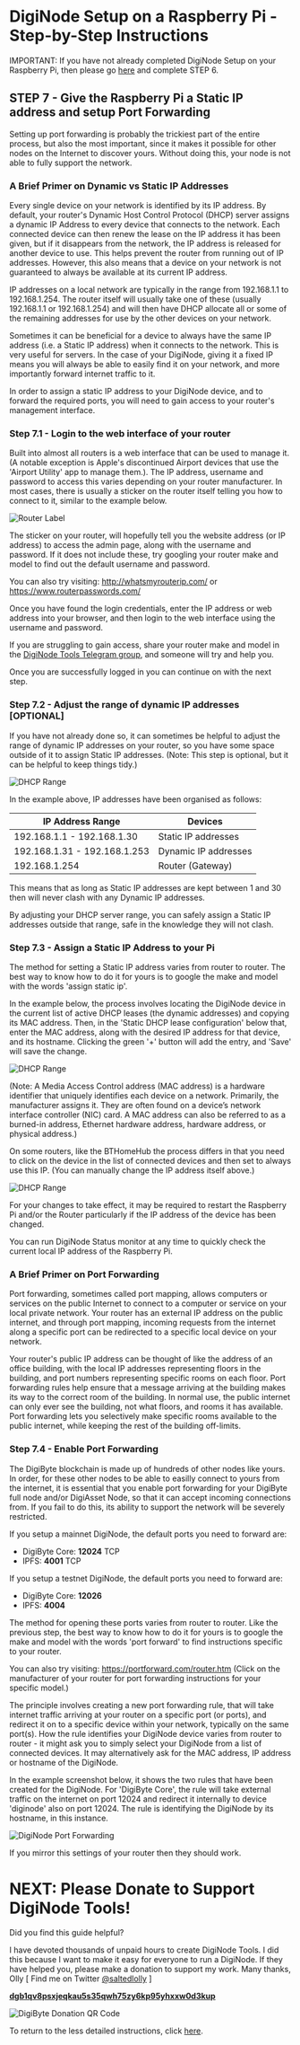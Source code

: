 # DigiNode Setup on a Raspberry Pi - Step-by-Step Instructions

IMPORTANT: If you have not already completed DigiNode Setup on your Raspberry Pi, then please go [here](/docs/rpi_setup_step6_run_diginode_setup.md) and complete STEP 6.


## STEP 7 - Give the Raspberry Pi a Static IP address and setup Port Forwarding

Setting up port forwarding is probably the trickiest part of the entire process, but also the most important, since it makes it possible for other nodes on the Internet to discover yours. Without doing this, your node is not able to fully support the network.


### A Brief Primer on Dynamic vs Static IP Addresses

Every single device on your network is identified by its IP address. By default, your router's Dynamic Host Control Protocol (DHCP) server assigns a dynamic IP Address to every device that connects to the network. Each connected device can then renew the lease on the IP address it has been given, but if it disappears from the network, the IP address is released for another device to use. This helps prevent the router from running out of IP addresses. However, this also means that a device on your network is not guaranteed to always be available at its current IP address.

IP addresses on a local network are typically in the range from 192.168.1.1 to 192.168.1.254. The router itself will usually take one of these (usually 192.168.1.1 or 192.168.1.254) and will then have DHCP allocate all or some of the remaining addresses for use by the other devices on your network.

Sometimes it can be beneficial for a device to always have the same IP address (i.e. a Static IP address) when it connects to the network. This is very useful for servers. In the case of your DigiNode, giving it a fixed IP means you will always be able to easily find it on your network, and more importantly forward internet traffic to it.

In order to assign a static IP address to your DigiNode device, and to forward the required ports, you will need to gain access to your router's management interface.


### Step 7.1 - Login to the web interface of your router

Built into almost all routers is a web interface that can be used to manage it. (A notable exception is Apple's discontinued Airport devices that use the 'Airport Utility' app to manage them.). The IP address, username and password to access this varies depending on your router manufacturer. In most cases, there is usually a sticker on the router itself telling you how to connect to it, similar to the example below.

![Router Label](/images/router_label.jpg)

The sticker on your router, will hopefully tell you the website address (or IP address) to access the admin page, along with the username and password. If it does not include these, try googling your router make and model to find out the default username and password.

You can also try visiting: http://whatsmyrouterip.com/ or https://www.routerpasswords.com/

Once you have found the login credentials, enter the IP address or web address into your browser, and then login to the web interface using the username and password.

If you are struggling to gain access, share your router make and model in the [DigiNode Tools Telegram group](https://t.me/DigiNodeTools), and someone will try and help you.

Once you are successfully logged in you can continue on with the next step.


### Step 7.2 - Adjust the range of dynamic IP addresses [OPTIONAL]

If you have not already done so, it can sometimes be helpful to adjust the range of dynamic IP addresses on your router, so you have some space outside of it to assign Static IP addresses. (Note: This step is optional, but it can be helpful to keep things tidy.)

![DHCP Range](/images/dhcp_settings.png)

In the example above, IP addresses have been organised as follows:

| IP Address Range              | Devices                   |
|-------------------------------|---------------------------|
| 192.168.1.1 - 192.168.1.30 	| Static IP addresses		|
| 192.168.1.31 - 192.168.1.253	| Dynamic IP addresses		|
| 192.168.1.254   				| Router (Gateway)			|

This means that as long as Static IP addresses are kept between 1 and 30 then will never clash with any Dynamic IP addresses.

By adjusting your DHCP server range, you can safely assign a Static IP addresses outside that range, safe in the knowledge they will not clash. 


### Step 7.3 - Assign a Static IP Address to your Pi

The method for setting a Static IP address varies from router to router. The best way to know how to do it for yours is to google the make and model with the words 'assign static ip'. 

In the example below, the process involves locating the DigiNode device in the current list of active DHCP leases (the dynamic addresses) and copying its MAC address. Then, in the 'Static DHCP lease configuration' below that, enter the MAC address, along with the desired IP address for that device, and its hostname. Clicking the green '+' button will add the entry, and 'Save' will save the change. 

![DHCP Range](/images/dhcp_static_lease.png)

(Note: A Media Access Control address (MAC address) is a hardware identifier that uniquely identifies each device on a network. Primarily, the manufacturer assigns it. They are often found on a device’s network interface controller (NIC) card. A MAC address can also be referred to as a burned-in address, Ethernet hardware address, hardware address, or physical address.)

On some routers, like the BTHomeHub the process differs in that you need to click on the device in the list of connected devices and then set to always use this IP. (You can manually change the IP address itself above.)

![DHCP Range](/images/dhcp_fixed_ip.jpg)

For your changes to take effect, it may be required to restart the Raspberry Pi and/or the Router particularly if the IP address of the device has been changed.

You can run DigiNode Status monitor at any time to quickly check the current local IP address of the Raspberry Pi.

### A Brief Primer on Port Forwarding

Port forwarding, sometimes called port mapping, allows computers or services on the public Internet to connect to a computer or service on your local private network. Your router has an external IP address on the public internet, and through port mapping, incoming requests from the internet along a specific port can be redirected to a specific local device on your network.

Your router's public IP address can be thought of like the address of an office building, with the local IP addresses representing floors in the building, and port numbers representing specific rooms on each floor. Port forwarding rules help ensure that a message arriving at the building makes its way to the correct room of the building. In normal use, the public internet can only ever see the building, not what floors, and rooms it has available. Port forwarding lets you selectively make specific rooms available to the public internet, while keeping the rest of the building off-limits.

### Step 7.4 - Enable Port Forwarding

The DigiByte blockchain is made up of hundreds of other nodes like yours. In order, for these other nodes to be able to easilly connect to yours from the internet, it is essential that you enable port forwarding for your DigiByte full node and/or DigiAsset Node, so that it can accept incoming connections from. If you fail to do this, its ability to support the network will be severely restricted.

If you setup a mainnet DigiNode, the default ports you need to forward are:
- DigiByte Core: **12024** TCP
- IPFS: **4001** TCP

If you setup a testnet DigiNode, the default ports you need to forward are:
- DigiByte Core: **12026**
- IPFS: **4004**

The method for opening these ports varies from router to router. Like the previous step, the best way to know how to do it for yours is to google the make and model with the words 'port forward' to find instructions specific to your router. 

You can also try visiting: https://portforward.com/router.htm (Click on the manufacturer of your router for port forwarding instructions for your specific model.)

The principle involves creating a new port forwarding rule, that will take internet traffic arriving at your router on a specific port (or ports), and redirect it on to a specific device within your network, typically on the same port(s). How the rule identifies your DigiNode device varies from router to router - it might ask you to simply select your DigiNode from a list of connected devices. It may alternatively ask for the MAC address, IP address or hostname of the DigiNode.

In the example screenshot below, it shows the two rules that have been created for the DigiNode. For 'DigiByte Core', the rule will take external traffic on the internet on port 12024 and redirect it internally to device 'diginode' also on port 12024. The rule is identifying the DigiNode by its hostname, in this instance. 

![DigiNode Port Forwarding](/images/diginode_port_forwarding.png)

If you mirror this settings of your router then they should work.


# NEXT: Please Donate to Support DigiNode Tools!

Did you find this guide helpful?

I have devoted thousands of unpaid hours to create DigiNode Tools. I did this because I want to make it easy for everyone to run a DigiNode. If they have helped you, please make a donation to support my work. Many thanks, Olly  [ Find me on Twitter [@saltedlolly](https://twitter.com/saltedlolly) ]

**[dgb1qv8psxjeqkau5s35qwh75zy6kp95yhxxw0d3kup](digibyte:dgb1qv8psxjeqkau5s35qwh75zy6kp95yhxxw0d3kup)**

![DigiByte Donation QR Code](/images/donation_qr_code.png)


To return to the less detailed instructions, click [here](/docs/rpi_setup.md).